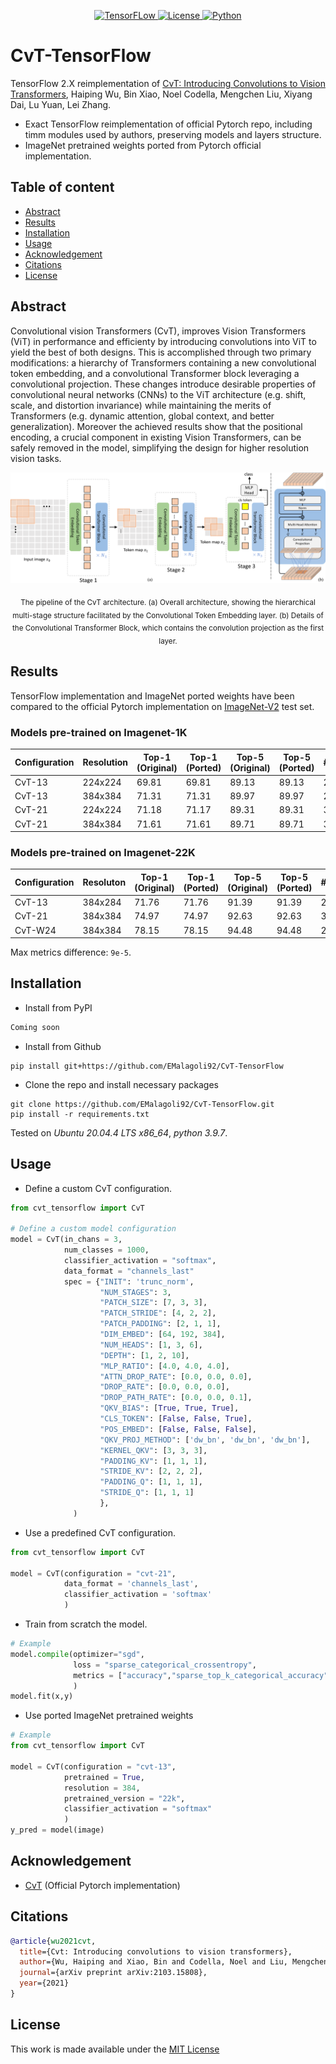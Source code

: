 <div align="center">

  <a href="https://www.tensorflow.org">![TensorFLow](https://img.shields.io/badge/TensorFlow-2.X-orange?style=for-the-badge) 
  <a href="https://github.com/EMalagoli92/CvT-TensorFlow/blob/main/LICENSE">![License](https://img.shields.io/github/license/EMalagoli92/CvT-TensorFlow?style=for-the-badge) 
  <a href="https://www.python.org">![Python](https://img.shields.io/badge/python-%3E%3D%203.9-blue?style=for-the-badge)</a>  
  
</div>

# CvT-TensorFlow
TensorFlow 2.X reimplementation of [CvT: Introducing Convolutions to Vision Transformers](https://arxiv.org/abs/2103.15808), Haiping Wu, Bin Xiao, Noel Codella, Mengchen Liu, Xiyang Dai, Lu Yuan, Lei Zhang.
- Exact TensorFlow reimplementation of official Pytorch repo, including timm modules used by authors, preserving models and layers structure.
- ImageNet pretrained weights ported from Pytorch official implementation.

## Table of content
- [Abstract](#abstract)
- [Results](#results)
- [Installation](#installation)
- [Usage](#usage)
- [Acknowledgement](#acknowledgement)
- [Citations](#citations)
- [License](#license)

<div id="abstract"/>

## Abstract
Convolutional vision Transformers (CvT), improves Vision Transformers (ViT) in 
performance and efficienty by introducing convolutions into ViT to yield the 
best of both designs. This is accomplished through two primary modifications: 
a hierarchy of Transformers containing a new convolutional token embedding, 
and a convolutional Transformer block leveraging a convolutional projection. 
These changes introduce desirable properties of convolutional neural networks 
(CNNs) to the ViT architecture (e.g. shift, scale, and distortion invariance) 
while maintaining the merits of Transformers (e.g. dynamic attention, 
global context, and better generalization). 
Moreover the achieved results show that the positional encoding, 
a crucial component in existing Vision Transformers, can be safely removed 
in the model, simplifying the design for higher resolution vision tasks.


![Alt text](https://raw.githubusercontent.com/EMalagoli92/CvT-TensorFlow/266afd1057827d10f0dfb842f8ef73f5b19e471d/assets/images/pipeline.svg)
<p align = "center"><sub>The pipeline of the CvT architecture. (a) Overall architecture, showing the hierarchical multi-stage
structure facilitated by the Convolutional Token Embedding layer. (b) Details of the Convolutional Transformer Block,
which contains the convolution projection as the first layer.</sub></p>

<div id="results"/>

## Results
TensorFlow implementation and ImageNet ported weights have been compared to the official Pytorch implementation on [ImageNet-V2](https://www.tensorflow.org/datasets/catalog/imagenet_v2) test set.

### Models pre-trained on Imagenet-1K
| Configuration  | Resolution | Top-1 (Original) | Top-1 (Ported) | Top-5 (Original) | Top-5 (Ported) | #Params
| ------------- | ------------- | ------------- | ------------- | ------------- | ------------- | ------------- |
| CvT-13 | 224x224 | 69.81 | 69.81 | 89.13 | 89.13 | 20M |
| CvT-13 | 384x384 | 71.31 | 71.31 | 89.97 | 89.97 | 20M |
| CvT-21 | 224x224 | 71.18 | 71.17 | 89.31 | 89.31 | 32M |
| CvT-21 | 384x384 | 71.61 | 71.61 | 89.71 | 89.71 | 32M |


### Models pre-trained on Imagenet-22K
| Configuration  | Resoluton | Top-1 (Original) | Top-1 (Ported) | Top-5 (Original) | Top-5 (Ported) | #Params
| ------------- | ------------- | ------------- | ------------- | ------------- | ------------- | ------------- |
| CvT-13 | 384x284 | 71.76 | 71.76 | 91.39 | 91.39 | 20M |
| CvT-21 | 384x384 | 74.97 | 74.97 | 92.63 | 92.63 | 32M |
| CvT-W24 | 384x384 | 78.15 | 78.15 | 94.48 | 94.48 | 277M | 

Max metrics difference: `9e-5`.

<div id="installation"/>

## Installation
- Install from PyPI
```python
Coming soon
```
- Install from Github
```
pip install git+https://github.com/EMalagoli92/CvT-TensorFlow
```
- Clone the repo and install necessary packages 
```
git clone https://github.com/EMalagoli92/CvT-TensorFlow.git
pip install -r requirements.txt
```

Tested on *Ubuntu 20.04.4 LTS x86_64*, *python 3.9.7*.

<div id="usage"/>

## Usage
- Define a custom CvT configuration.
```python
from cvt_tensorflow import CvT

# Define a custom model configuration
model = CvT(in_chans = 3,
            num_classes = 1000,
            classifier_activation = "softmax",
            data_format = "channels_last"
            spec = {"INIT": 'trunc_norm',
                    "NUM_STAGES": 3,
                    "PATCH_SIZE": [7, 3, 3],
                    "PATCH_STRIDE": [4, 2, 2],
                    "PATCH_PADDING": [2, 1, 1],
                    "DIM_EMBED": [64, 192, 384],
                    "NUM_HEADS": [1, 3, 6],
                    "DEPTH": [1, 2, 10],
                    "MLP_RATIO": [4.0, 4.0, 4.0],
                    "ATTN_DROP_RATE": [0.0, 0.0, 0.0],
                    "DROP_RATE": [0.0, 0.0, 0.0],
                    "DROP_PATH_RATE": [0.0, 0.0, 0.1],
                    "QKV_BIAS": [True, True, True],
                    "CLS_TOKEN": [False, False, True],
                    "POS_EMBED": [False, False, False],
                    "QKV_PROJ_METHOD": ['dw_bn', 'dw_bn', 'dw_bn'],
                    "KERNEL_QKV": [3, 3, 3],
                    "PADDING_KV": [1, 1, 1],
                    "STRIDE_KV": [2, 2, 2],
                    "PADDING_Q": [1, 1, 1],
                    "STRIDE_Q": [1, 1, 1]
                    },
              )
```
- Use a predefined CvT configuration.
```python
from cvt_tensorflow import CvT
    
model = CvT(configuration = "cvt-21",
            data_format = 'channels_last',
            classifier_activation = 'softmax'
            )
```
- Train from scratch the model.
```python    
# Example
model.compile(optimizer="sgd",
              loss = "sparse_categorical_crossentropy",
              metrics = ["accuracy","sparse_top_k_categorical_accuracy"]
              )
model.fit(x,y)              
```
- Use ported ImageNet pretrained weights
```python
# Example
from cvt_tensorflow import CvT

model = CvT(configuration = "cvt-13",
            pretrained = True, 
            resolution = 384,
            pretrained_version = "22k",           
            classifier_activation = "softmax"
            )
y_pred = model(image)
```

<div id="acknowledgement"/>

## Acknowledgement
- [CvT](https://github.com/microsoft/CvT) (Official Pytorch implementation)


<div id="citations"/>

## Citations
```bibtex
@article{wu2021cvt,
  title={Cvt: Introducing convolutions to vision transformers},
  author={Wu, Haiping and Xiao, Bin and Codella, Noel and Liu, Mengchen and Dai, Xiyang and Yuan, Lu and Zhang, Lei},
  journal={arXiv preprint arXiv:2103.15808},
  year={2021}
}
```

<div id="license"/>

## License
This work is made available under the [MIT License](https://github.com/EMalagoli92/CvT-TensorFlow/blob/main/LICENSE)
